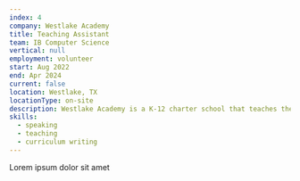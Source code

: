 ```yaml
---
index: 4
company: Westlake Academy
title: Teaching Assistant
team: IB Computer Science
vertical: null
employment: volunteer
start: Aug 2022
end: Apr 2024
current: false
location: Westlake, TX
locationType: on-site
description: Westlake Academy is a K-12 charter school that teaches the IB Curriculum. I was a teaching assistant for IB Computer Science SL for two years, where I both helped teach and helped write CS curriculum to support students.
skills:
  - speaking
  - teaching
  - curriculum writing
---
```


Lorem ipsum dolor sit amet
